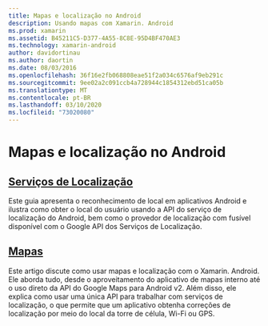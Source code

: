 ```yaml
---
title: Mapas e localização no Android
description: Usando mapas com Xamarin. Android
ms.prod: xamarin
ms.assetid: B45211C5-D377-4A55-8C8E-95D4BF470AE3
ms.technology: xamarin-android
author: davidortinau
ms.author: daortin
ms.date: 08/03/2016
ms.openlocfilehash: 36f16e2fb068808eae51f2a034c6576af9eb291c
ms.sourcegitcommit: 9ee02a2c091ccb4a728944c1854312ebd51ca05b
ms.translationtype: MT
ms.contentlocale: pt-BR
ms.lasthandoff: 03/10/2020
ms.locfileid: "73020080"
---
```

# <a name="maps-and-location-on-android"></a>Mapas e localização no Android

## <a name="location-services"></a>[Serviços de Localização](~/android/platform/maps-and-location/location.md)

Este guia apresenta o reconhecimento de local em aplicativos Android e ilustra como obter o local do usuário usando a API do serviço de localização do Android, bem como o provedor de localização com fusível disponível com o Google API dos Serviços de Localização.

## <a name="maps"></a>[Mapas](~/android/platform/maps-and-location/maps/index.md)

Este artigo discute como usar mapas e localização com o Xamarin. Android. Ele aborda tudo, desde o aproveitamento do aplicativo de mapas interno até o uso direto da API do Google Maps para Android v2. Além disso, ele explica como usar uma única API para trabalhar com serviços de localização, o que permite que um aplicativo obtenha correções de localização por meio do local da torre de célula, Wi-Fi ou GPS.
